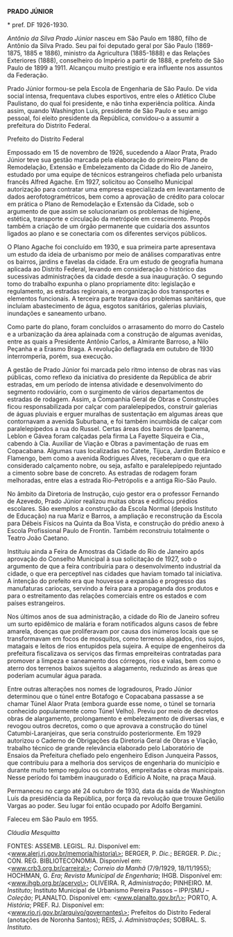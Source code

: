 **PRADO JÚNIOR**

\* pref. DF 1926-1930.

*Antônio da Silva Prado Júnior* nasceu em São Paulo em 1880, filho de
Antônio da Silva Prado. Seu pai foi deputado geral por São Paulo
(1869-1875, 1885 e 1886), ministro da Agricultura (1885-1888) e das
Relações Exteriores (1888), conselheiro do Império a partir de 1888, e
prefeito de São Paulo de 1899 a 1911. Alcançou muito prestígio e era
influente nos assuntos da Federação.

Prado Júnior formou-se pela Escola de Engenharia de São Paulo. De vida
social intensa, frequentava clubes esportivos, entre eles o Atlético
Clube Paulistano, do qual foi presidente, e não tinha experiência
política. Ainda assim, quando Washington Luís, presidente de São Paulo e
seu amigo pessoal, foi eleito presidente da República, convidou-o a
assumir a prefeitura do Distrito Federal.

Prefeito do Distrito Federal

Empossado em 15 de novembro de 1926, sucedendo a Alaor Prata, Prado
Júnior teve sua gestão marcada pela elaboração do primeiro Plano de
Remodelação, Extensão e Embelezamento da Cidade do Rio de Janeiro,
estudado por uma equipe de técnicos estrangeiros chefiada pelo urbanista
francês Alfred Agache. Em 1927, solicitou ao Conselho Municipal
autorização para contratar uma empresa especializada em levantamento de
dados aerofotogramétricos, bem como a aprovação de crédito para colocar
em prática o Plano de Remodelação e Extensão da Cidade, sob o argumento
de que assim se solucionariam os problemas de higiene, estética,
transporte e circulação da metrópole em crescimento. Propôs também a
criação de um órgão permanente que cuidaria dos assuntos ligados ao
plano e se conectaria com os diferentes serviços públicos.

O Plano Agache foi concluído em 1930, e sua primeira parte apresentava
um estudo da ideia de urbanismo por meio de análises comparativas entre
os bairros, jardins e favelas da cidade. Era um estudo de geografia
humana aplicada ao Distrito Federal, levando em consideração o histórico
das sucessivas administrações da cidade desde a sua inauguração. O
segundo tomo do trabalho expunha o plano propriamente dito: legislação e
regulamento, as estradas regionais, a reorganização dos transportes e
elementos funcionais. A terceira parte tratava dos problemas sanitários,
que incluíam abastecimento de água, esgotos sanitários, galerias
pluviais, inundações e saneamento urbano.

Como parte do plano, foram concluídos o arrasamento do morro do Castelo
e a urbanização da área aplainada com a construção de algumas avenidas,
entre as quais a Presidente Antônio Carlos, a Almirante Barroso, a Nilo
Peçanha e a Erasmo Braga. A revolução deflagrada em outubro de 1930
interromperia, porém, sua execução.

A gestão de Prado Júnior foi marcada pelo ritmo intenso de obras nas
vias públicas, como reflexo da iniciativa do presidente da República de
abrir estradas, em um período de intensa atividade e desenvolvimento do
segmento rodoviário, com o surgimento de vários departamentos de
estradas de rodagem. Assim, a Companhia Geral de Obras e Construções
ficou responsabilizada por calçar com paralelepípedos, construir
galerias de águas pluviais e erguer muralhas de sustentação em algumas
áreas que contornavam a avenida Suburbana, e foi também incumbida de
calçar com paralelepípedos a rua do Russel. Certas áreas dos bairros de
Ipanema, Leblon e Gávea foram calçadas pela firma La Fayette Siqueira e
Cia., cabendo à Cia. Auxiliar de Viação e Obras a pavimentação de ruas
em Copacabana. Algumas ruas localizadas no Catete, Tijuca, Jardim
Botânico e Flamengo, bem como a avenida Rodrigues Alves, receberam o que
era considerado calçamento nobre, ou seja, asfalto e paralelepípedo
rejuntado a cimento sobre base de concreto. As estradas de rodagem foram
melhoradas, entre elas a estrada Rio-Petrópolis e a antiga Rio-São
Paulo.

No âmbito da Diretoria de Instrução, cujo gestor era o professor
Fernando de Azevedo, Prado Júnior realizou muitas obras e edificou
prédios escolares. São exemplos a construção da Escola Normal (depois
Instituto de Educação) na rua Mariz e Barros, a ampliação e reconstrução
da Escola para Débeis Físicos na Quinta da Boa Vista, e construção do
prédio anexo à Escola Profissional Paulo de Frontin. Também reconstruiu
totalmente o Teatro João Caetano.

Instituiu ainda a Feira de Amostras da Cidade do Rio de Janeiro após
aprovação do Conselho Municipal à sua solicitação de 1927, sob o
argumento de que a feira contribuiria para o desenvolvimento industrial
da cidade, o que era perceptível nas cidades que haviam tomado tal
iniciativa. A intenção do prefeito era que houvesse a expansão e
progresso das manufaturas cariocas, servindo a feira para a propaganda
dos produtos e para o estreitamento das relações comerciais entre os
estados e com países estrangeiros.

Nos últimos anos de sua administração, a cidade do Rio de Janeiro sofreu
um surto epidêmico de malária e foram notificados alguns casos de febre
amarela, doenças que proliferavam por causa dos inúmeros locais que se
transformavam em focos de mosquitos, como terrenos alagados, rios sujos,
matagais e leitos de rios entupidos pela sujeira. A equipe de
engenheiros da prefeitura fiscalizava os serviços das firmas
empreiteiras contratadas para promover a limpeza e saneamento dos
córregos, rios e valas, bem como o aterro dos terrenos baixos sujeitos a
alagamento, reduzindo as áreas que poderiam acumular água parada.

Entre outras alterações nos nomes de logradouros, Prado Júnior
determinou que o túnel entre Botafogo e Copacabana passasse a se chamar
Túnel Alaor Prata (embora guarde esse nome, o túnel se tornaria
conhecido popularmente como Túnel Velho). Previu por meio de decretos
obras de alargamento, prolongamento e embelezamento de diversas vias, e
revogou outros decretos, como o que aprovava a construção do túnel
Catumbi-Laranjeiras, que seria construído posteriormente. Em 1929
autorizou o Caderno de Obrigações da Diretoria Geral de Obras e Viação,
trabalho técnico de grande relevância elaborado pelo Laboratório de
Ensaios da Prefeitura chefiado pelo engenheiro Edison Junqueira Passos,
que contribuiu para a melhoria dos serviços de engenharia do município e
durante muito tempo regulou os contratos, empreitadas e obras
municipais. Nesse período foi também inaugurado o Edifício A Noite, na
praça Mauá.

Permaneceu no cargo até 24 outubro de 1930, data da saída de Washington
Luís da presidência da República, por força da revolução que trouxe
Getúlio Vargas ao poder. Seu lugar foi então ocupado por Adolfo
Bergamini.

Faleceu em São Paulo em 1955.

*Cláudia Mesquitta*

FONTES: ASSEMB. LEGISL. RJ. Disponível em:
\<www.alerj.rj.gov.br/memoria/historia\>; BERGER, P. *Dic.*; BERGER. P.
*Dic.*; CON. REG. BIBLIOTECONOMIA. Disponível em:
\<www.crb3.org.br/carreira\>; *Correio da Manhã* (7/9/1929, 18/11/1955);
HOCHMAN, G. *Era*; *Revista Municipal de Engenharia*; IHGB. Disponível
em: \<www.ihgb.org.br/acervo\>; OLIVEIRA. R, *Administração*; PINHEIRO.
M. *Instituto*; Instituto Municipal de Urbanismo Pereira Passos –
IPP/SMU – *Coleção*; PLANALTO. Disponível em: \<www.planalto.gov.br/\>;
PORTO, A. *História*; PREF. RJ. Disponível em:
\<www.rio.rj.gov.br/arquivo/governantes\>; Prefeitos do Distrito Federal
(anotações de Noronha Santos); REIS, J. *Administrações*; SOBRAL. S.
*Instituto*.
